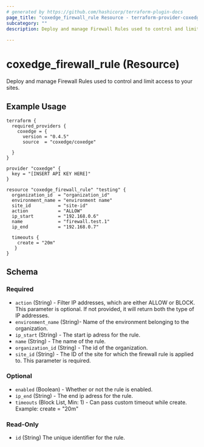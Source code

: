 ```yaml
---
# generated by https://github.com/hashicorp/terraform-plugin-docs
page_title: "coxedge_firewall_rule Resource - terraform-provider-coxedge"
subcategory: ""
description: Deploy and manage Firewall Rules used to control and limit access to your sites.
  
---
```


# coxedge_firewall_rule (Resource)
Deploy and manage Firewall Rules used to control and limit access to your sites.

Example Usage
---
```
terraform {
  required_providers {
    coxedge = {
      version = "0.4.5"
      source  = "coxedge/coxedge"
    
  }
}

provider "coxedge" {
  key = "[INSERT API KEY HERE]"
}

resource "coxedge_firewall_rule" "testing" {
  organization_id  = "organization_id"
  environment_name = "environment name"
  site_id          = "site-id"
  action           = "ALLOW"
  ip_start         = "192.168.0.6"
  name             = "firewall.test.1"
  ip_end           = "192.168.0.7"
  
  timeouts {
    create = "20m"
   }
}
```



<!-- schema generated by tfplugindocs -->
## Schema

### Required

- `action` (String) - Filter IP addresses, which are either ALLOW or BLOCK. This parameter is optional. If not provided, it will return both the type of IP addresses.
- `environment_name` (String)- Name of the environment belonging to the organization.
- `ip_start` (String) - The start ip adress for the rule.
- `name` (String) - The name of the rule.
- `organization_id` (String) - The id of the organization.
- `site_id` (String) - The ID of the site for which the firewall rule is applied to. This parameter is required.

### Optional

- `enabled` (Boolean) - Whether or not the rule is enabled.
- `ip_end` (String) - The end ip adress for the rule.
- `timeouts` (Block List, Min: 1) - Can pass custom timeout while create. Example: create = "20m"

### Read-Only

- `id` (String) The unique identifier for the rule.


